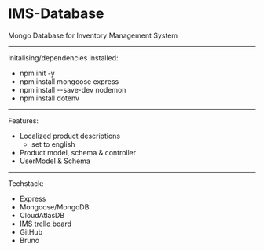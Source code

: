 # IMS-Database
Mongo Database for Inventory Management System



---
Initalising/dependencies installed:
- npm init -y
- npm install mongoose express
- npm install --save-dev nodemon
- npm install dotenv

----
Features:
- Localized product descriptions
    - set to english
- Product model, schema & controller
- UserModel & Schema

---
Techstack:
- Express
- Mongoose/MongoDB
- CloudAtlasDB
- [IMS trello board](https://trello.com/b/RkNm85hb)
- GitHub
- Bruno